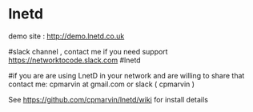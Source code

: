 # lnetd
demo site : http://demo.lnetd.co.uk

#slack channel , contact me if you need support 
https://networktocode.slack.com #lnetd

#if you are are using LnetD in your network and are willing to share that contact me:
cpmarvin at gmail.com or slack ( cpmarvin )

See https://github.com/cpmarvin/lnetd/wiki for install details
